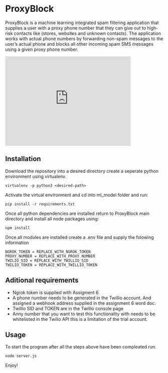 # ProxyBlock


ProxyBlock is a machine learning integrated spam filtering application that supplies a user with a proxy phone number that they can give out to high-risk contacts like (stores, websites and unknown contacts). The application works with actual phone numbers by forwarding non-spam messages to the user’s actual phone and blocks all other incoming spam SMS messages using a given proxy phone number. 

<iframe id="kaltura_player" src="https://cdnapisec.kaltura.com/p/2159741/sp/215974100/embedIframeJs/uiconf_id/39435141/partner_id/2159741?iframeembed=true&playerId=kaltura_player&entry_id=1_l6zmegw0&flashvars[streamerType]=auto&amp;flashvars[localizationCode]=en&amp;flashvars[leadWithHTML5]=true&amp;flashvars[sideBarContainer.plugin]=true&amp;flashvars[sideBarContainer.position]=left&amp;flashvars[sideBarContainer.clickToClose]=true&amp;flashvars[chapters.plugin]=true&amp;flashvars[chapters.layout]=vertical&amp;flashvars[chapters.thumbnailRotator]=false&amp;flashvars[streamSelector.plugin]=true&amp;flashvars[EmbedPlayer.SpinnerTarget]=videoHolder&amp;flashvars[dualScreen.plugin]=true&amp;flashvars[Kaltura.addCrossoriginToIframe]=true&amp;&wid=1_9plli6s7" width="400" height="285" allowfullscreen webkitallowfullscreen mozAllowFullScreen allow="autoplay *; fullscreen *; encrypted-media *" sandbox="allow-forms allow-same-origin allow-scripts allow-top-navigation allow-pointer-lock allow-popups" frameborder="0" title="Kaltura Player"></iframe>

## Installation

Download the repository into a desired directory create a seperate python environment using virtualenv.

`virtualenv -p python3 <desired-path>`

Activate the virtual environment and cd into ml_model folder and run:

`pip install -r requirements.txt`

Once all python dependencies are installed return to ProxyBlock main directory and install all node packages using:

`npm install`

Once all modules are installed create a .env file and supply the folowing information

    NGROK_TOKEN = REPLACE_WITH_NGROK_TOKEN
    PROXY_NUMBER = REPLACE_WITH_PROXY NUMBER
    TWILIO_SID = REPLACE_WITH_TWILLIO_SID
    TWILIO_TOKEN = REPLACE_WITH_TWILLIO_TOKEN

## Aditional requirements

 - Ngrok token is supplied with Assigment 6 
- A phone number needs to be generated in the Twillio account. And assigned a webhook address supplied in the assignment 6 word doc.
- Twillio SID and TOKEN are in the Twillio console page
- Anny number that you want to test this functionality with needs to be whitelisted in the Twilio API this is a limitation of the trial account.

## Usage 

To start the program after all the steps above have been compleated run.

`node server.js`

Enjoy!
